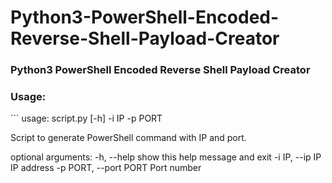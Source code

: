 # Python3-PowerShell-Encoded-Reverse-Shell-Payload-Creator
<h3>Python3 PowerShell Encoded Reverse Shell Payload Creator</h3>

<h3>Usage:</h3>
```
usage: script.py [-h] -i IP -p PORT

Script to generate PowerShell command with IP and port.

optional arguments:
  -h, --help         show this help message and exit
  -i IP, --ip IP     IP address
  -p PORT, --port PORT
                     Port number
```
